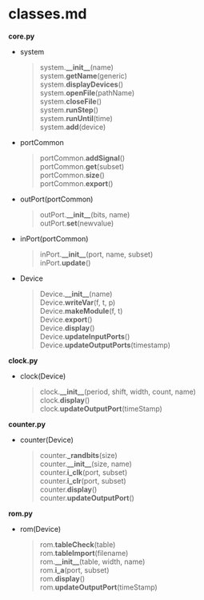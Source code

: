 # classes.md

**core.py**
    
- system
    > system.**\_\_init\_\_**(name)  
    > system.**getName**(generic)  
    > system.**displayDevices**()  
    > system.**openFile**(pathName)  
    > system.**closeFile**()  
    > system.**runStep**()  
    > system.**runUntil**(time)  
    > system.**add**(device)  

- portCommon
    > portCommon.**addSignal**()  
    > portCommon.**get**(subset)  
    > portCommon.**size**()  
    > portCommon.**export**()  

- outPort(portCommon)
    > outPort.**\_\_init\_\_**(bits, name)  
    > outPort.**set**(newvalue)  

- inPort(portCommon)
    > inPort.**\_\_init\_\_**(port, name, subset)  
    > inPort.**update**()  

- Device
    > Device.**\_\_init\_\_**(name)  
    > Device.**writeVar**(f, t, p)  
    > Device.**makeModule**(f, t)  
    > Device.**export**()  
    > Device.**display**()  
    > Device.**updateInputPorts**()  
    > Device.**updateOutputPorts**(timestamp)  

**clock.py**

- clock(Device)
    > clock.**\_\_init\_\_**(period, shift, width, count, name)  
    > clock.**display**()  
    > clock.**updateOutputPort**(timeStamp)  

**counter.py**

- counter(Device)  
    > counter.**\_randbits**(size)  
    > counter.**\_\_init\_\_**(size, name)  
    > counter.**i_clk**(port, subset)  
    > counter.**i_clr**(port, subset)  
    > counter.**display**()  
    > counter.**updateOutputPort**()  

**rom.py**

- rom(Device)
    > rom.**tableCheck**(table)  
    > rom.**tableImport**(filename)  
    > rom.**\_\_init\_\_**(table, width, name)  
    > rom.**i_a**(port, subset)  
    > rom.**display**()  
    > rom.**updateOutputPort**(timeStamp)  

